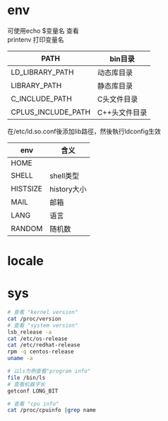 # env

可使用echo $变量名 查看  
printenv 打印变量名

PATH              |     bin目录
------------------|--------------
LD_LIBRARY_PATH   |     动态库目录
LIBRARY_PATH      |     静态库目录
C_INCLUDE_PATH    |     C头文件目录
CPLUS_INCLUDE_PATH|     C++头文件目录

在/etc/ld.so.conf後添加lib路徑，然後執行ldconfig生效

env             |   含义
----------------|-----------
HOME            |
SHELL           | shell类型
HISTSIZE        | history大小
MAIL            | 邮箱
LANG            | 语言
RANDOM          | 随机数

# locale

# sys
```sh
# 查看 "kernel version"
cat /proc/version
# 查看 "system version"
lsb_release -a
cat /etc/os-release
cat /etc/redhat-release
rpm -q centos-release
uname -a

# 以ls为例查看"program info"
file /bin/ls
# 查看机器字长
getconf LONG_BIT

# 查看 "cpu info"
cat /proc/cpuinfo |grep name 
```